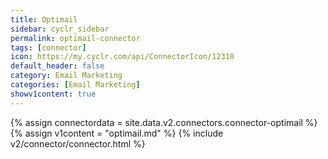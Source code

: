 ```yaml
---
title: Optimail
sidebar: cyclr_sidebar
permalink: optimail-connector
tags: [connector]
icon: https://my.cyclr.com/api/ConnectorIcon/12310
default_header: false
category: Email Marketing
categories: [Email Marketing]
showv1content: true
---
```

{% assign connectordata = site.data.v2.connectors.connector-optimail %}
{% assign v1content = "optimail.md" %}
{% include v2/connector/connector.html %}	